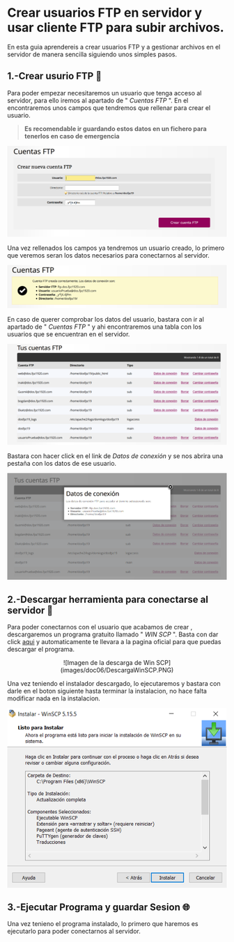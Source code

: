
# Crear usuarios FTP en servidor y usar cliente FTP para subir archivos.

En esta guia aprendereis a crear usuarios FTP y a gestionar archivos en el servidor de manera sencilla siguiendo unos simples pasos.

## 1.-Crear usurio FTP  	:bust_in_silhouette:

Para poder empezar necesitaremos un usuario que tenga acceso al servidor, para ello iremos al apartado de " *Cuentas FTP* ". 
En el encontraremos unos campos que tendremos que rellenar para crear el usuario.

>**Es recomendable ir guardando estos datos en un fichero para tenerlos en caso de emergencia**


![Imagen de creacion de usuario](images/doc06/CrearUsuario.PNG)

Una vez rellenados los campos ya tendremos un usuario creado, lo primero que veremos seran los datos necesarios para conectarnos al servidor.

![Imagen de datos del usuario](images/doc06/DatosUsuario.PNG)

En caso de querer comprobar los datos del usuario, bastara con ir al apartado de " *Cuentas FTP* " y ahi encontraremos una tabla con los usuarios que se encuentran en el servidor.

![Imagen de datos del usuario](images/doc06/ComprobarDatos.PNG)

Bastara con hacer click en el link de *Datos de conexión* y se nos abrira una pestaña con los datos de ese usuario.

![Imagen de datos del usuario en modal](images/doc06/DatosUsuarioModal.PNG)

## 2.-Descargar herramienta para conectarse al servidor :wrench:

Para poder conectarnos con el usuario que acabamos de crear , descargaremos un programa gratuito llamado " *WIN SCP* ". Basta con dar click [aqui](https://winscp.net/eng/download.php) y automaticamente te llevara a la pagina oficial para que puedas descargar el programa.

<center>![Imagen de la descarga de Win SCP](images/doc06/DescargaWinSCP.PNG) </center>

Una vez teniendo el instalador descargado, lo ejecutaremos y bastara con darle en el boton siguiente hasta terminar la instalacion, no hace falta modificar nada en la instalacion.

![Imagen de como se termina la instalacion de Win SCP]( images/doc06/TerminarInstalacion.PNG)


## 3.-Ejecutar Programa y guardar Sesion :globe_with_meridians:

Una vez tenieno el programa instalado, lo primero que haremos es ejecutarlo para poder conectarnos al servidor.
